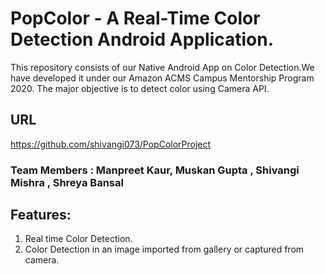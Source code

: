 # PopColor - A Real-Time Color Detection Android Application.

This repository consists of our Native Android App on Color Detection.We have developed it under our Amazon ACMS Campus Mentorship Program 2020. The major objective is to detect color using Camera API. 

## URL
https://github.com/shivangi073/PopColorProject

### Team Members : Manpreet Kaur, Muskan Gupta , Shivangi Mishra , Shreya Bansal 

## Features:
1. Real time Color Detection. 
2. Color Detection in an image imported from gallery or captured from camera.
